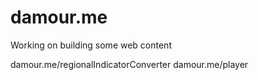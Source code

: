 # damour.me

Working on building some web content

damour.me/regionalIndicatorConverter
damour.me/player
